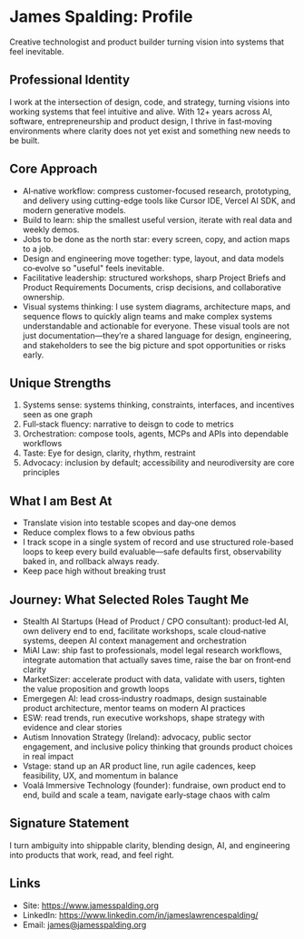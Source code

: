 # James Spalding: Profile

Creative technologist and product builder turning vision into systems that feel inevitable.

## Professional Identity
I work at the intersection of design, code, and strategy, turning visions into working systems that feel intuitive and alive. With 12+ years across AI, software, entrepreneurship and product design, I thrive in fast‑moving environments where clarity does not yet exist and something new needs to be built. 

## Core Approach
- AI‑native workflow: compress customer-focused research, prototyping, and delivery using cutting-edge tools like Cursor IDE, Vercel AI SDK, and modern generative models.
- Build to learn: ship the smallest useful version, iterate with real data and weekly demos.
- Jobs to be done as the north star: every screen, copy, and action maps to a job.
- Design and engineering move together: type, layout, and data models co‑evolve so "useful" feels inevitable.
- Facilitative leadership: structured workshops, sharp Project Briefs and Product Requirements Documents, crisp decisions, and collaborative ownership.
- Visual systems thinking: I use system diagrams, architecture maps, and sequence flows to quickly align teams and make complex systems understandable and actionable for everyone. These visual tools are not just documentation—they’re a shared language for design, engineering, and stakeholders to see the big picture and spot opportunities or risks early.

## Unique Strengths
1. Systems sense: systems thinking, constraints, interfaces, and incentives seen as one graph  
2. Full‑stack fluency: narrative to deisgn to code to metrics  
3. Orchestration: compose tools, agents, MCPs and APIs into dependable workflows  
4. Taste: Eye for design, clarity, rhythm, restraint
5. Advocacy: inclusion by default; accessibility and neurodiversity are core principles 

## What I am Best At
- Translate vision into testable scopes and day‑one demos  
- Reduce complex flows to a few obvious paths  
- I track scope in a single system of record and use structured role-based loops to keep every build evaluable—safe defaults first, observability baked in, and rollback always ready.
- Keep pace high without breaking trust


## Journey: What Selected Roles Taught Me
- Stealth AI Startups (Head of Product / CPO consultant): product‑led AI, own delivery end to end, facilitate workshops, scale cloud‑native systems, deepen AI context management and orchestration
- MiAI Law: ship fast to professionals, model legal research workflows, integrate automation that actually saves time, raise the bar on front‑end clarity
- MarketSizer: accelerate product with data, validate with users, tighten the value proposition and growth loops
- Emergegen AI: lead cross‑industry roadmaps, design sustainable product architecture, mentor teams on modern AI practices
- ESW: read trends, run executive workshops, shape strategy with evidence and clear stories
- Autism Innovation Strategy (Ireland): advocacy, public sector engagement, and inclusive policy thinking that grounds product choices in real impact
- Vstage: stand up an AR product line, run agile cadences, keep feasibility, UX, and momentum in balance
- Voalá Immersive Technology (founder): fundraise, own product end to end, build and scale a team, navigate early‑stage chaos with calm

## Signature Statement
I turn ambiguity into shippable clarity, blending design, AI, and engineering into products that work, read, and feel right.

## Links
- Site: https://www.jamesspalding.org  
- LinkedIn: https://www.linkedin.com/in/jameslawrencespalding/  
- Email: james@jamesspalding.org
